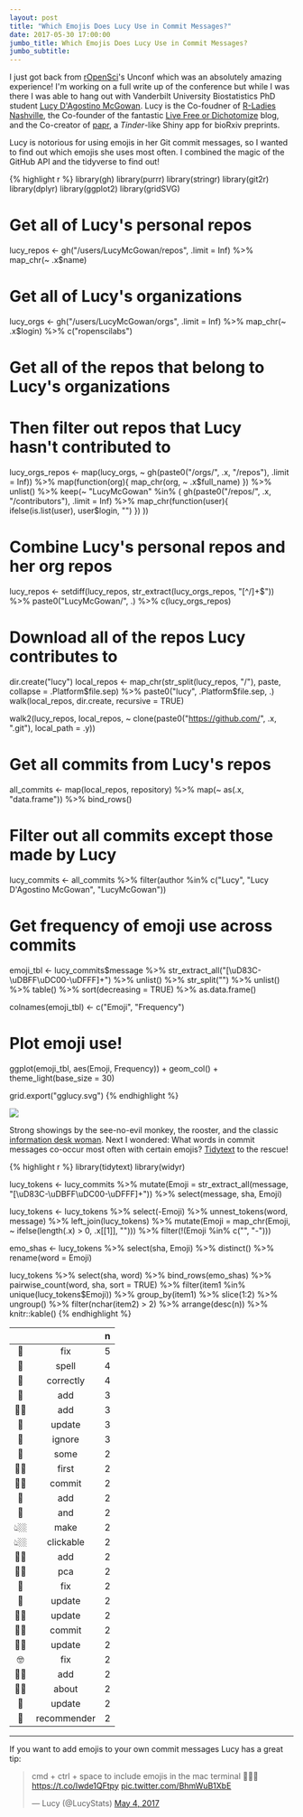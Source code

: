 ```yaml
---
layout: post
title: "Which Emojis Does Lucy Use in Commit Messages?"
date: 2017-05-30 17:00:00
jumbo_title: Which Emojis Does Lucy Use in Commit Messages?
jumbo_subtitle:
---
```


I just got back from [rOpenSci](https://ropensci.org/)'s Unconf which was an
absolutely amazing experience! I'm working on a full write up of the conference
but while I was there I was able to hang out with Vanderbilt University 
Biostatistics PhD student [Lucy D'Agostino McGowan](https://twitter.com/LucyStats). Lucy is the Co-foudner of
[R-Ladies Nashville](https://www.meetup.com/rladies-nashville/), the
Co-founder of the fantastic
[Live Free or Dichotomize](http://livefreeordichotomize.com/) blog, and the
Co-creator of [papr](https://simplystatistics.org/2016/10/03/papr/), a
*Tinder*-like Shiny app for bioRxiv preprints.

Lucy is notorious for using emojis in her Git commit messages, so I wanted to
find out which emojis she uses most often. I combined the magic of the GitHub
API and the tidyverse to find out!


{% highlight r %}
library(gh)
library(purrr)
library(stringr)
library(git2r)
library(dplyr)
library(ggplot2)
library(gridSVG)

# Get all of Lucy's personal repos
lucy_repos <- gh("/users/LucyMcGowan/repos", .limit = Inf) %>%
  map_chr(~ .x$name)

# Get all of Lucy's organizations
lucy_orgs <- gh("/users/LucyMcGowan/orgs", .limit = Inf) %>%
  map_chr(~ .x$login) %>%
  c("ropenscilabs")

# Get all of the repos that belong to Lucy's organizations
# Then filter out repos that Lucy hasn't contributed to
lucy_orgs_repos <- map(lucy_orgs, 
                       ~ gh(paste0("/orgs/", .x, "/repos"), .limit = Inf)) %>%
  map(function(org){
    map_chr(org, ~ .x$full_name)
  }) %>%
  unlist() %>%
  keep(~ "LucyMcGowan" %in% (
    gh(paste0("/repos/", .x, "/contributors"), .limit = Inf) %>%
            map_chr(function(user){
              ifelse(is.list(user), user$login, "")
            })
    ))

# Combine Lucy's personal repos and her org repos
lucy_repos <- setdiff(lucy_repos, str_extract(lucy_orgs_repos, "[^/]+$")) %>%
  paste0("LucyMcGowan/", .) %>%
  c(lucy_orgs_repos)

# Download all of the repos Lucy contributes to
dir.create("lucy")
local_repos <- map_chr(str_split(lucy_repos, "/"), paste, 
                       collapse = .Platform$file.sep) %>%
  paste0("lucy", .Platform$file.sep, .)
walk(local_repos, dir.create, recursive = TRUE)

walk2(lucy_repos, local_repos,
      ~ clone(paste0("https://github.com/", .x, ".git"),
              local_path = .y))

# Get all commits from Lucy's repos
all_commits <- map(local_repos, repository) %>%
  map(~ as(.x, "data.frame")) %>%
  bind_rows()

# Filter out all commits except those made by Lucy
lucy_commits <- all_commits %>%
  filter(author %in% c("Lucy", "Lucy D'Agostino McGowan", "LucyMcGowan"))

# Get frequency of emoji use across commits
emoji_tbl <- lucy_commits$message %>%
  str_extract_all("[\\uD83C-\\uDBFF\\uDC00-\\uDFFF]+") %>% unlist() %>%
  str_split("") %>% unlist() %>% 
  table() %>% sort(decreasing = TRUE) %>% as.data.frame()

colnames(emoji_tbl) <- c("Emoji", "Frequency")

# Plot emoji use!
ggplot(emoji_tbl, aes(Emoji, Frequency)) +
  geom_col() +
  theme_light(base_size = 30)

grid.export("gglucy.svg")
{% endhighlight %}

![](http://seankross.com/img/2017-05-30-Which-Emojis-Does-Lucy-Use-in-Commit-Messages/gglucy.png)

Strong showings by the see-no-evil monkey, the rooster, and the classic
[information desk woman](https://emojipedia.org/information-desk-person/). Next
I wondered: What words in commit messages co-occur most often with certain
emojis? [Tidytext](http://tidytextmining.com/) to the rescue!


{% highlight r %}
library(tidytext)
library(widyr)

lucy_tokens <- lucy_commits %>%
  mutate(Emoji = str_extract_all(message, 
                  "[\\uD83C-\\uDBFF\\uDC00-\\uDFFF]+")) %>%
  select(message, sha, Emoji) 

lucy_tokens <- lucy_tokens %>%
  select(-Emoji) %>%
  unnest_tokens(word, message) %>%
  left_join(lucy_tokens) %>%
  mutate(Emoji = map_chr(Emoji, ~ ifelse(length(.x) > 0, .x[[1]], ""))) %>%
  filter(!(Emoji %in% c("", "-")))

emo_shas <- lucy_tokens %>%
  select(sha, Emoji) %>%
  distinct() %>%
  rename(word = Emoji)
  
lucy_tokens %>%
  select(sha, word) %>%
  bind_rows(emo_shas) %>%
  pairwise_count(word, sha, sort = TRUE) %>%
  filter(item1 %in% unique(lucy_tokens$Emoji)) %>%
  group_by(item1) %>%
  slice(1:2) %>%
  ungroup() %>%
  filter(nchar(item2) > 2) %>%
  arrange(desc(n)) %>%
  knitr::kable()
{% endhighlight %}

| |             |  n|
|:-----:|:----------------:|--:|
|🐛     |fix              |  5|
|🙈     |spell            |  4|
|🙈     |correctly        |  4|
|👖     |add              |  3|
|💅🏼    |add              |  3|
|🙊     |update           |  3|
|🙊     |ignore           |  3|
|🌻     |some             |  2|
|🎉🐓    |first            |  2|
|🎉🐓    |commit           |  2|
|🐓     |add              |  2|
|🐓     |and              |  2|
|👆🏼    |make             |  2|
|👆🏼    |clickable        |  2|
|👌🏼    |add              |  2|
|👌🏼    |pca              |  2|
|👷     |fix              |  2|
|👷     |update           |  2|
|💁🏻    |update           |  2|
|💁🏻    |commit           |  2|
|💅🏼    |update           |  2|
|🤓     |fix              |  2|
|🙆🏻    |add              |  2|
|🙆🏻    |about            |  2|
|🚒     |update           |  2|
|🚒     |recommender      |  2|

---

If you want to add emojis to your own commit messages Lucy has a great tip:


<blockquote class="twitter-tweet" data-lang="en"><p lang="en" dir="ltr">cmd + ctrl + space to include emojis in the mac terminal 🐓🍻🐙 <a href="https://t.co/Iwde1QFtpy">https://t.co/Iwde1QFtpy</a> <a href="https://t.co/BhmWuB1XbE">pic.twitter.com/BhmWuB1XbE</a></p>&mdash; Lucy (@LucyStats) <a href="https://twitter.com/LucyStats/status/859933057201123328">May 4, 2017</a></blockquote>
<script async src="http://platform.twitter.com/widgets.js" charset="utf-8"></script> 


